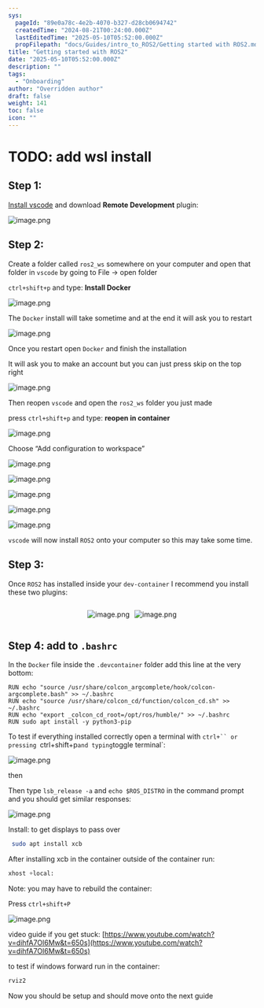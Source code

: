 ```yaml
---
sys:
  pageId: "89e0a78c-4e2b-4070-b327-d28cb0694742"
  createdTime: "2024-08-21T00:24:00.000Z"
  lastEditedTime: "2025-05-10T05:52:00.000Z"
  propFilepath: "docs/Guides/intro_to_ROS2/Getting started with ROS2.md"
title: "Getting started with ROS2"
date: "2025-05-10T05:52:00.000Z"
description: ""
tags:
  - "Onboarding"
author: "Overridden author"
draft: false
weight: 141
toc: false
icon: ""
---
```


# TODO: add wsl install

## Step 1:

[Install vscode](https://code.visualstudio.com/download) and download **Remote Development** plugin:

![image.png](https://prod-files-secure.s3.us-west-2.amazonaws.com/d518164a-d88e-44d1-a4ee-3adb3bd8bce0/efb52993-1881-4a40-b95e-6f020334f022/image.png?X-Amz-Algorithm=AWS4-HMAC-SHA256&X-Amz-Content-Sha256=UNSIGNED-PAYLOAD&X-Amz-Credential=ASIAZI2LB466TVL7LPYG%2F20250628%2Fus-west-2%2Fs3%2Faws4_request&X-Amz-Date=20250628T090803Z&X-Amz-Expires=3600&X-Amz-Security-Token=IQoJb3JpZ2luX2VjEJD%2F%2F%2F%2F%2F%2F%2F%2F%2F%2FwEaCXVzLXdlc3QtMiJHMEUCIQCFuU5%2BjlMC4ywZ2dNSb79%2B%2F9sk4ob6%2B%2F3EtVJynfYv%2FgIgPMvuG%2FB%2BMmquQ4iLOOVDPwe3xuRnX91RttF7TtWZerYqiAQIif%2F%2F%2F%2F%2F%2F%2F%2F%2F%2FARAAGgw2Mzc0MjMxODM4MDUiDK2%2BBuUWUvjEjmF%2FtyrcAwt%2F4btIm%2Bvh3oL1qiuLph9yvHBJIN%2FBX%2Bk8QB1IXLcw5l68S5R4W7ia1LfItp5lSUOeY8vH6Q8o2YqP5Kp1PWsVFhqvg%2By85PJ4CtKMeWgxmXa%2FfbRVOagmgAi1XIoONBs5glR5ncn%2Faoh5ofa6ZgANd%2FBmRdMkzb0eMJO%2BIPdqgj366Jfo0oAHaoL5K7PCq3VrK791A5h3EoTcpG832ZNKj%2BZe2XD1FL%2F3XwEvT8ww6YupPmPksJOKsR31EdkZAD0X6cm8Ko0I9pHaPPilH4DbyQD8EzbfOlJRPPfRrWrUZmTOtk%2FLoIRiWdthK6yWrrLp9YmtaruLS0xXgaspF%2FmGsu0BqTcA9pQLDO5h0LPatcD2LCiuYnVSpzUU2CW6PWogrvKKBd2yCPswsuloPUaPosd%2B2lPuBXkbgj9WTq7jDptmrDgIb%2FSDzRMsBy2R30VJNrnf8IeOUe8UGNRSoh%2BS4UROeyJ4PKp018H9kQw%2FtbkNSVLYaGzkprCzFMfu5TYTKb%2BcbTRi1LKnvOMi5mYYKRd8vTfuijYBKGGId2qz6ZugXFxrY91s9JaG5vgRfnapFcQWc8JI3PE8n13TXSoO5UZqZ%2FOaZX4657%2F2ROBjaAasBhFNTvkYEJwOMJbK%2FsIGOqUBOTV7aVIJla%2Fw9za%2FDd1JF8hD8lXx4gYSYxjMaWNZrS3sCsInG%2FSi2Xt%2BAd5seRFnYfqCy1fa1jOzWwH8IiSQvGchiRE%2F0BWXehOoPGPc3xbHFuXZ22d25dO0XcPsXckVrd2cJa8ZR1wkqtSf7JPuQEl%2Frd8YDsx3LNLTUZLaVXLSmwuvSg8KcPLXc%2Bj%2FjHFx1o3UZPqBaK4IWcTnSPAFyRj3U7GA&X-Amz-Signature=b6206b8389bd16c119bcfc15e224ab1aa8b08478ef8a8fe3af7b021c003fb1e7&X-Amz-SignedHeaders=host&x-amz-checksum-mode=ENABLED&x-id=GetObject)

## Step 2:

Create a folder called `ros2_ws` somewhere on your computer and open that folder in `vscode` by going to File → open folder 

`ctrl+shift+p` and type: **Install Docker**

![image.png](https://prod-files-secure.s3.us-west-2.amazonaws.com/d518164a-d88e-44d1-a4ee-3adb3bd8bce0/2269dc0e-1cd5-47ff-bceb-c04ad9b2eab0/image.png?X-Amz-Algorithm=AWS4-HMAC-SHA256&X-Amz-Content-Sha256=UNSIGNED-PAYLOAD&X-Amz-Credential=ASIAZI2LB466TVL7LPYG%2F20250628%2Fus-west-2%2Fs3%2Faws4_request&X-Amz-Date=20250628T090803Z&X-Amz-Expires=3600&X-Amz-Security-Token=IQoJb3JpZ2luX2VjEJD%2F%2F%2F%2F%2F%2F%2F%2F%2F%2FwEaCXVzLXdlc3QtMiJHMEUCIQCFuU5%2BjlMC4ywZ2dNSb79%2B%2F9sk4ob6%2B%2F3EtVJynfYv%2FgIgPMvuG%2FB%2BMmquQ4iLOOVDPwe3xuRnX91RttF7TtWZerYqiAQIif%2F%2F%2F%2F%2F%2F%2F%2F%2F%2FARAAGgw2Mzc0MjMxODM4MDUiDK2%2BBuUWUvjEjmF%2FtyrcAwt%2F4btIm%2Bvh3oL1qiuLph9yvHBJIN%2FBX%2Bk8QB1IXLcw5l68S5R4W7ia1LfItp5lSUOeY8vH6Q8o2YqP5Kp1PWsVFhqvg%2By85PJ4CtKMeWgxmXa%2FfbRVOagmgAi1XIoONBs5glR5ncn%2Faoh5ofa6ZgANd%2FBmRdMkzb0eMJO%2BIPdqgj366Jfo0oAHaoL5K7PCq3VrK791A5h3EoTcpG832ZNKj%2BZe2XD1FL%2F3XwEvT8ww6YupPmPksJOKsR31EdkZAD0X6cm8Ko0I9pHaPPilH4DbyQD8EzbfOlJRPPfRrWrUZmTOtk%2FLoIRiWdthK6yWrrLp9YmtaruLS0xXgaspF%2FmGsu0BqTcA9pQLDO5h0LPatcD2LCiuYnVSpzUU2CW6PWogrvKKBd2yCPswsuloPUaPosd%2B2lPuBXkbgj9WTq7jDptmrDgIb%2FSDzRMsBy2R30VJNrnf8IeOUe8UGNRSoh%2BS4UROeyJ4PKp018H9kQw%2FtbkNSVLYaGzkprCzFMfu5TYTKb%2BcbTRi1LKnvOMi5mYYKRd8vTfuijYBKGGId2qz6ZugXFxrY91s9JaG5vgRfnapFcQWc8JI3PE8n13TXSoO5UZqZ%2FOaZX4657%2F2ROBjaAasBhFNTvkYEJwOMJbK%2FsIGOqUBOTV7aVIJla%2Fw9za%2FDd1JF8hD8lXx4gYSYxjMaWNZrS3sCsInG%2FSi2Xt%2BAd5seRFnYfqCy1fa1jOzWwH8IiSQvGchiRE%2F0BWXehOoPGPc3xbHFuXZ22d25dO0XcPsXckVrd2cJa8ZR1wkqtSf7JPuQEl%2Frd8YDsx3LNLTUZLaVXLSmwuvSg8KcPLXc%2Bj%2FjHFx1o3UZPqBaK4IWcTnSPAFyRj3U7GA&X-Amz-Signature=afc15652bebb4f784b821430768bcef3372e9343024ce1a094497c9551bbc594&X-Amz-SignedHeaders=host&x-amz-checksum-mode=ENABLED&x-id=GetObject)

The `Docker` install will take sometime and at the end it will ask you to restart

![image.png](https://prod-files-secure.s3.us-west-2.amazonaws.com/d518164a-d88e-44d1-a4ee-3adb3bd8bce0/ed233f78-be33-4b1f-b89c-9c346c0e961e/image.png?X-Amz-Algorithm=AWS4-HMAC-SHA256&X-Amz-Content-Sha256=UNSIGNED-PAYLOAD&X-Amz-Credential=ASIAZI2LB466TVL7LPYG%2F20250628%2Fus-west-2%2Fs3%2Faws4_request&X-Amz-Date=20250628T090803Z&X-Amz-Expires=3600&X-Amz-Security-Token=IQoJb3JpZ2luX2VjEJD%2F%2F%2F%2F%2F%2F%2F%2F%2F%2FwEaCXVzLXdlc3QtMiJHMEUCIQCFuU5%2BjlMC4ywZ2dNSb79%2B%2F9sk4ob6%2B%2F3EtVJynfYv%2FgIgPMvuG%2FB%2BMmquQ4iLOOVDPwe3xuRnX91RttF7TtWZerYqiAQIif%2F%2F%2F%2F%2F%2F%2F%2F%2F%2FARAAGgw2Mzc0MjMxODM4MDUiDK2%2BBuUWUvjEjmF%2FtyrcAwt%2F4btIm%2Bvh3oL1qiuLph9yvHBJIN%2FBX%2Bk8QB1IXLcw5l68S5R4W7ia1LfItp5lSUOeY8vH6Q8o2YqP5Kp1PWsVFhqvg%2By85PJ4CtKMeWgxmXa%2FfbRVOagmgAi1XIoONBs5glR5ncn%2Faoh5ofa6ZgANd%2FBmRdMkzb0eMJO%2BIPdqgj366Jfo0oAHaoL5K7PCq3VrK791A5h3EoTcpG832ZNKj%2BZe2XD1FL%2F3XwEvT8ww6YupPmPksJOKsR31EdkZAD0X6cm8Ko0I9pHaPPilH4DbyQD8EzbfOlJRPPfRrWrUZmTOtk%2FLoIRiWdthK6yWrrLp9YmtaruLS0xXgaspF%2FmGsu0BqTcA9pQLDO5h0LPatcD2LCiuYnVSpzUU2CW6PWogrvKKBd2yCPswsuloPUaPosd%2B2lPuBXkbgj9WTq7jDptmrDgIb%2FSDzRMsBy2R30VJNrnf8IeOUe8UGNRSoh%2BS4UROeyJ4PKp018H9kQw%2FtbkNSVLYaGzkprCzFMfu5TYTKb%2BcbTRi1LKnvOMi5mYYKRd8vTfuijYBKGGId2qz6ZugXFxrY91s9JaG5vgRfnapFcQWc8JI3PE8n13TXSoO5UZqZ%2FOaZX4657%2F2ROBjaAasBhFNTvkYEJwOMJbK%2FsIGOqUBOTV7aVIJla%2Fw9za%2FDd1JF8hD8lXx4gYSYxjMaWNZrS3sCsInG%2FSi2Xt%2BAd5seRFnYfqCy1fa1jOzWwH8IiSQvGchiRE%2F0BWXehOoPGPc3xbHFuXZ22d25dO0XcPsXckVrd2cJa8ZR1wkqtSf7JPuQEl%2Frd8YDsx3LNLTUZLaVXLSmwuvSg8KcPLXc%2Bj%2FjHFx1o3UZPqBaK4IWcTnSPAFyRj3U7GA&X-Amz-Signature=15230a82f93f2c16f98c98cfb694a66b56df34590139942412ba27e5d74ca77e&X-Amz-SignedHeaders=host&x-amz-checksum-mode=ENABLED&x-id=GetObject)

Once you restart open `Docker` and finish the installation

It will ask you to make an account but you can just press skip on the top right

![image.png](https://prod-files-secure.s3.us-west-2.amazonaws.com/d518164a-d88e-44d1-a4ee-3adb3bd8bce0/21010ad9-1659-4fd9-9f59-9932a09b2a3d/image.png?X-Amz-Algorithm=AWS4-HMAC-SHA256&X-Amz-Content-Sha256=UNSIGNED-PAYLOAD&X-Amz-Credential=ASIAZI2LB466TVL7LPYG%2F20250628%2Fus-west-2%2Fs3%2Faws4_request&X-Amz-Date=20250628T090803Z&X-Amz-Expires=3600&X-Amz-Security-Token=IQoJb3JpZ2luX2VjEJD%2F%2F%2F%2F%2F%2F%2F%2F%2F%2FwEaCXVzLXdlc3QtMiJHMEUCIQCFuU5%2BjlMC4ywZ2dNSb79%2B%2F9sk4ob6%2B%2F3EtVJynfYv%2FgIgPMvuG%2FB%2BMmquQ4iLOOVDPwe3xuRnX91RttF7TtWZerYqiAQIif%2F%2F%2F%2F%2F%2F%2F%2F%2F%2FARAAGgw2Mzc0MjMxODM4MDUiDK2%2BBuUWUvjEjmF%2FtyrcAwt%2F4btIm%2Bvh3oL1qiuLph9yvHBJIN%2FBX%2Bk8QB1IXLcw5l68S5R4W7ia1LfItp5lSUOeY8vH6Q8o2YqP5Kp1PWsVFhqvg%2By85PJ4CtKMeWgxmXa%2FfbRVOagmgAi1XIoONBs5glR5ncn%2Faoh5ofa6ZgANd%2FBmRdMkzb0eMJO%2BIPdqgj366Jfo0oAHaoL5K7PCq3VrK791A5h3EoTcpG832ZNKj%2BZe2XD1FL%2F3XwEvT8ww6YupPmPksJOKsR31EdkZAD0X6cm8Ko0I9pHaPPilH4DbyQD8EzbfOlJRPPfRrWrUZmTOtk%2FLoIRiWdthK6yWrrLp9YmtaruLS0xXgaspF%2FmGsu0BqTcA9pQLDO5h0LPatcD2LCiuYnVSpzUU2CW6PWogrvKKBd2yCPswsuloPUaPosd%2B2lPuBXkbgj9WTq7jDptmrDgIb%2FSDzRMsBy2R30VJNrnf8IeOUe8UGNRSoh%2BS4UROeyJ4PKp018H9kQw%2FtbkNSVLYaGzkprCzFMfu5TYTKb%2BcbTRi1LKnvOMi5mYYKRd8vTfuijYBKGGId2qz6ZugXFxrY91s9JaG5vgRfnapFcQWc8JI3PE8n13TXSoO5UZqZ%2FOaZX4657%2F2ROBjaAasBhFNTvkYEJwOMJbK%2FsIGOqUBOTV7aVIJla%2Fw9za%2FDd1JF8hD8lXx4gYSYxjMaWNZrS3sCsInG%2FSi2Xt%2BAd5seRFnYfqCy1fa1jOzWwH8IiSQvGchiRE%2F0BWXehOoPGPc3xbHFuXZ22d25dO0XcPsXckVrd2cJa8ZR1wkqtSf7JPuQEl%2Frd8YDsx3LNLTUZLaVXLSmwuvSg8KcPLXc%2Bj%2FjHFx1o3UZPqBaK4IWcTnSPAFyRj3U7GA&X-Amz-Signature=c5183d1b4d1a8cbba72021771b704c644f13d7b46fb3e8259a231b6d41a15814&X-Amz-SignedHeaders=host&x-amz-checksum-mode=ENABLED&x-id=GetObject)

Then reopen `vscode` and open the `ros2_ws` folder you just made

press `ctrl+shift+p` and type: **reopen in container**

![image.png](https://prod-files-secure.s3.us-west-2.amazonaws.com/d518164a-d88e-44d1-a4ee-3adb3bd8bce0/4e93b8c2-41ad-488c-8095-c74205196118/image.png?X-Amz-Algorithm=AWS4-HMAC-SHA256&X-Amz-Content-Sha256=UNSIGNED-PAYLOAD&X-Amz-Credential=ASIAZI2LB466TVL7LPYG%2F20250628%2Fus-west-2%2Fs3%2Faws4_request&X-Amz-Date=20250628T090803Z&X-Amz-Expires=3600&X-Amz-Security-Token=IQoJb3JpZ2luX2VjEJD%2F%2F%2F%2F%2F%2F%2F%2F%2F%2FwEaCXVzLXdlc3QtMiJHMEUCIQCFuU5%2BjlMC4ywZ2dNSb79%2B%2F9sk4ob6%2B%2F3EtVJynfYv%2FgIgPMvuG%2FB%2BMmquQ4iLOOVDPwe3xuRnX91RttF7TtWZerYqiAQIif%2F%2F%2F%2F%2F%2F%2F%2F%2F%2FARAAGgw2Mzc0MjMxODM4MDUiDK2%2BBuUWUvjEjmF%2FtyrcAwt%2F4btIm%2Bvh3oL1qiuLph9yvHBJIN%2FBX%2Bk8QB1IXLcw5l68S5R4W7ia1LfItp5lSUOeY8vH6Q8o2YqP5Kp1PWsVFhqvg%2By85PJ4CtKMeWgxmXa%2FfbRVOagmgAi1XIoONBs5glR5ncn%2Faoh5ofa6ZgANd%2FBmRdMkzb0eMJO%2BIPdqgj366Jfo0oAHaoL5K7PCq3VrK791A5h3EoTcpG832ZNKj%2BZe2XD1FL%2F3XwEvT8ww6YupPmPksJOKsR31EdkZAD0X6cm8Ko0I9pHaPPilH4DbyQD8EzbfOlJRPPfRrWrUZmTOtk%2FLoIRiWdthK6yWrrLp9YmtaruLS0xXgaspF%2FmGsu0BqTcA9pQLDO5h0LPatcD2LCiuYnVSpzUU2CW6PWogrvKKBd2yCPswsuloPUaPosd%2B2lPuBXkbgj9WTq7jDptmrDgIb%2FSDzRMsBy2R30VJNrnf8IeOUe8UGNRSoh%2BS4UROeyJ4PKp018H9kQw%2FtbkNSVLYaGzkprCzFMfu5TYTKb%2BcbTRi1LKnvOMi5mYYKRd8vTfuijYBKGGId2qz6ZugXFxrY91s9JaG5vgRfnapFcQWc8JI3PE8n13TXSoO5UZqZ%2FOaZX4657%2F2ROBjaAasBhFNTvkYEJwOMJbK%2FsIGOqUBOTV7aVIJla%2Fw9za%2FDd1JF8hD8lXx4gYSYxjMaWNZrS3sCsInG%2FSi2Xt%2BAd5seRFnYfqCy1fa1jOzWwH8IiSQvGchiRE%2F0BWXehOoPGPc3xbHFuXZ22d25dO0XcPsXckVrd2cJa8ZR1wkqtSf7JPuQEl%2Frd8YDsx3LNLTUZLaVXLSmwuvSg8KcPLXc%2Bj%2FjHFx1o3UZPqBaK4IWcTnSPAFyRj3U7GA&X-Amz-Signature=f711f89bddce88156e741e0f564ee66f4414e2d8728c83a75e6a704d759e9279&X-Amz-SignedHeaders=host&x-amz-checksum-mode=ENABLED&x-id=GetObject)

Choose “Add configuration to workspace”

![image.png](https://prod-files-secure.s3.us-west-2.amazonaws.com/d518164a-d88e-44d1-a4ee-3adb3bd8bce0/9560b282-5060-4989-ba37-97e7b2c22476/image.png?X-Amz-Algorithm=AWS4-HMAC-SHA256&X-Amz-Content-Sha256=UNSIGNED-PAYLOAD&X-Amz-Credential=ASIAZI2LB466TVL7LPYG%2F20250628%2Fus-west-2%2Fs3%2Faws4_request&X-Amz-Date=20250628T090803Z&X-Amz-Expires=3600&X-Amz-Security-Token=IQoJb3JpZ2luX2VjEJD%2F%2F%2F%2F%2F%2F%2F%2F%2F%2FwEaCXVzLXdlc3QtMiJHMEUCIQCFuU5%2BjlMC4ywZ2dNSb79%2B%2F9sk4ob6%2B%2F3EtVJynfYv%2FgIgPMvuG%2FB%2BMmquQ4iLOOVDPwe3xuRnX91RttF7TtWZerYqiAQIif%2F%2F%2F%2F%2F%2F%2F%2F%2F%2FARAAGgw2Mzc0MjMxODM4MDUiDK2%2BBuUWUvjEjmF%2FtyrcAwt%2F4btIm%2Bvh3oL1qiuLph9yvHBJIN%2FBX%2Bk8QB1IXLcw5l68S5R4W7ia1LfItp5lSUOeY8vH6Q8o2YqP5Kp1PWsVFhqvg%2By85PJ4CtKMeWgxmXa%2FfbRVOagmgAi1XIoONBs5glR5ncn%2Faoh5ofa6ZgANd%2FBmRdMkzb0eMJO%2BIPdqgj366Jfo0oAHaoL5K7PCq3VrK791A5h3EoTcpG832ZNKj%2BZe2XD1FL%2F3XwEvT8ww6YupPmPksJOKsR31EdkZAD0X6cm8Ko0I9pHaPPilH4DbyQD8EzbfOlJRPPfRrWrUZmTOtk%2FLoIRiWdthK6yWrrLp9YmtaruLS0xXgaspF%2FmGsu0BqTcA9pQLDO5h0LPatcD2LCiuYnVSpzUU2CW6PWogrvKKBd2yCPswsuloPUaPosd%2B2lPuBXkbgj9WTq7jDptmrDgIb%2FSDzRMsBy2R30VJNrnf8IeOUe8UGNRSoh%2BS4UROeyJ4PKp018H9kQw%2FtbkNSVLYaGzkprCzFMfu5TYTKb%2BcbTRi1LKnvOMi5mYYKRd8vTfuijYBKGGId2qz6ZugXFxrY91s9JaG5vgRfnapFcQWc8JI3PE8n13TXSoO5UZqZ%2FOaZX4657%2F2ROBjaAasBhFNTvkYEJwOMJbK%2FsIGOqUBOTV7aVIJla%2Fw9za%2FDd1JF8hD8lXx4gYSYxjMaWNZrS3sCsInG%2FSi2Xt%2BAd5seRFnYfqCy1fa1jOzWwH8IiSQvGchiRE%2F0BWXehOoPGPc3xbHFuXZ22d25dO0XcPsXckVrd2cJa8ZR1wkqtSf7JPuQEl%2Frd8YDsx3LNLTUZLaVXLSmwuvSg8KcPLXc%2Bj%2FjHFx1o3UZPqBaK4IWcTnSPAFyRj3U7GA&X-Amz-Signature=03942a8ee4829bf0f85c476eb3a8be5217288995126e497c9bb51ea4531092fb&X-Amz-SignedHeaders=host&x-amz-checksum-mode=ENABLED&x-id=GetObject)

![image.png](https://prod-files-secure.s3.us-west-2.amazonaws.com/d518164a-d88e-44d1-a4ee-3adb3bd8bce0/2ee63f81-886b-48e8-a553-dc6e5eac99e4/image.png?X-Amz-Algorithm=AWS4-HMAC-SHA256&X-Amz-Content-Sha256=UNSIGNED-PAYLOAD&X-Amz-Credential=ASIAZI2LB466TVL7LPYG%2F20250628%2Fus-west-2%2Fs3%2Faws4_request&X-Amz-Date=20250628T090803Z&X-Amz-Expires=3600&X-Amz-Security-Token=IQoJb3JpZ2luX2VjEJD%2F%2F%2F%2F%2F%2F%2F%2F%2F%2FwEaCXVzLXdlc3QtMiJHMEUCIQCFuU5%2BjlMC4ywZ2dNSb79%2B%2F9sk4ob6%2B%2F3EtVJynfYv%2FgIgPMvuG%2FB%2BMmquQ4iLOOVDPwe3xuRnX91RttF7TtWZerYqiAQIif%2F%2F%2F%2F%2F%2F%2F%2F%2F%2FARAAGgw2Mzc0MjMxODM4MDUiDK2%2BBuUWUvjEjmF%2FtyrcAwt%2F4btIm%2Bvh3oL1qiuLph9yvHBJIN%2FBX%2Bk8QB1IXLcw5l68S5R4W7ia1LfItp5lSUOeY8vH6Q8o2YqP5Kp1PWsVFhqvg%2By85PJ4CtKMeWgxmXa%2FfbRVOagmgAi1XIoONBs5glR5ncn%2Faoh5ofa6ZgANd%2FBmRdMkzb0eMJO%2BIPdqgj366Jfo0oAHaoL5K7PCq3VrK791A5h3EoTcpG832ZNKj%2BZe2XD1FL%2F3XwEvT8ww6YupPmPksJOKsR31EdkZAD0X6cm8Ko0I9pHaPPilH4DbyQD8EzbfOlJRPPfRrWrUZmTOtk%2FLoIRiWdthK6yWrrLp9YmtaruLS0xXgaspF%2FmGsu0BqTcA9pQLDO5h0LPatcD2LCiuYnVSpzUU2CW6PWogrvKKBd2yCPswsuloPUaPosd%2B2lPuBXkbgj9WTq7jDptmrDgIb%2FSDzRMsBy2R30VJNrnf8IeOUe8UGNRSoh%2BS4UROeyJ4PKp018H9kQw%2FtbkNSVLYaGzkprCzFMfu5TYTKb%2BcbTRi1LKnvOMi5mYYKRd8vTfuijYBKGGId2qz6ZugXFxrY91s9JaG5vgRfnapFcQWc8JI3PE8n13TXSoO5UZqZ%2FOaZX4657%2F2ROBjaAasBhFNTvkYEJwOMJbK%2FsIGOqUBOTV7aVIJla%2Fw9za%2FDd1JF8hD8lXx4gYSYxjMaWNZrS3sCsInG%2FSi2Xt%2BAd5seRFnYfqCy1fa1jOzWwH8IiSQvGchiRE%2F0BWXehOoPGPc3xbHFuXZ22d25dO0XcPsXckVrd2cJa8ZR1wkqtSf7JPuQEl%2Frd8YDsx3LNLTUZLaVXLSmwuvSg8KcPLXc%2Bj%2FjHFx1o3UZPqBaK4IWcTnSPAFyRj3U7GA&X-Amz-Signature=5edaf2a42a2d60a5dbfe8395401692f79e2e41474b86f5101be9f473b29a7e88&X-Amz-SignedHeaders=host&x-amz-checksum-mode=ENABLED&x-id=GetObject)

![image.png](https://prod-files-secure.s3.us-west-2.amazonaws.com/d518164a-d88e-44d1-a4ee-3adb3bd8bce0/ae1580b2-b048-407e-aed9-b584224a7a04/image.png?X-Amz-Algorithm=AWS4-HMAC-SHA256&X-Amz-Content-Sha256=UNSIGNED-PAYLOAD&X-Amz-Credential=ASIAZI2LB466TVL7LPYG%2F20250628%2Fus-west-2%2Fs3%2Faws4_request&X-Amz-Date=20250628T090803Z&X-Amz-Expires=3600&X-Amz-Security-Token=IQoJb3JpZ2luX2VjEJD%2F%2F%2F%2F%2F%2F%2F%2F%2F%2FwEaCXVzLXdlc3QtMiJHMEUCIQCFuU5%2BjlMC4ywZ2dNSb79%2B%2F9sk4ob6%2B%2F3EtVJynfYv%2FgIgPMvuG%2FB%2BMmquQ4iLOOVDPwe3xuRnX91RttF7TtWZerYqiAQIif%2F%2F%2F%2F%2F%2F%2F%2F%2F%2FARAAGgw2Mzc0MjMxODM4MDUiDK2%2BBuUWUvjEjmF%2FtyrcAwt%2F4btIm%2Bvh3oL1qiuLph9yvHBJIN%2FBX%2Bk8QB1IXLcw5l68S5R4W7ia1LfItp5lSUOeY8vH6Q8o2YqP5Kp1PWsVFhqvg%2By85PJ4CtKMeWgxmXa%2FfbRVOagmgAi1XIoONBs5glR5ncn%2Faoh5ofa6ZgANd%2FBmRdMkzb0eMJO%2BIPdqgj366Jfo0oAHaoL5K7PCq3VrK791A5h3EoTcpG832ZNKj%2BZe2XD1FL%2F3XwEvT8ww6YupPmPksJOKsR31EdkZAD0X6cm8Ko0I9pHaPPilH4DbyQD8EzbfOlJRPPfRrWrUZmTOtk%2FLoIRiWdthK6yWrrLp9YmtaruLS0xXgaspF%2FmGsu0BqTcA9pQLDO5h0LPatcD2LCiuYnVSpzUU2CW6PWogrvKKBd2yCPswsuloPUaPosd%2B2lPuBXkbgj9WTq7jDptmrDgIb%2FSDzRMsBy2R30VJNrnf8IeOUe8UGNRSoh%2BS4UROeyJ4PKp018H9kQw%2FtbkNSVLYaGzkprCzFMfu5TYTKb%2BcbTRi1LKnvOMi5mYYKRd8vTfuijYBKGGId2qz6ZugXFxrY91s9JaG5vgRfnapFcQWc8JI3PE8n13TXSoO5UZqZ%2FOaZX4657%2F2ROBjaAasBhFNTvkYEJwOMJbK%2FsIGOqUBOTV7aVIJla%2Fw9za%2FDd1JF8hD8lXx4gYSYxjMaWNZrS3sCsInG%2FSi2Xt%2BAd5seRFnYfqCy1fa1jOzWwH8IiSQvGchiRE%2F0BWXehOoPGPc3xbHFuXZ22d25dO0XcPsXckVrd2cJa8ZR1wkqtSf7JPuQEl%2Frd8YDsx3LNLTUZLaVXLSmwuvSg8KcPLXc%2Bj%2FjHFx1o3UZPqBaK4IWcTnSPAFyRj3U7GA&X-Amz-Signature=60942dad6318d0d5260f595a1d7fea6b76375c5ef3801110c272b1f0d2a9b602&X-Amz-SignedHeaders=host&x-amz-checksum-mode=ENABLED&x-id=GetObject)

![image.png](https://prod-files-secure.s3.us-west-2.amazonaws.com/d518164a-d88e-44d1-a4ee-3adb3bd8bce0/53255b28-f75e-430f-b9e3-c0ac8577e42b/image.png?X-Amz-Algorithm=AWS4-HMAC-SHA256&X-Amz-Content-Sha256=UNSIGNED-PAYLOAD&X-Amz-Credential=ASIAZI2LB466TVL7LPYG%2F20250628%2Fus-west-2%2Fs3%2Faws4_request&X-Amz-Date=20250628T090803Z&X-Amz-Expires=3600&X-Amz-Security-Token=IQoJb3JpZ2luX2VjEJD%2F%2F%2F%2F%2F%2F%2F%2F%2F%2FwEaCXVzLXdlc3QtMiJHMEUCIQCFuU5%2BjlMC4ywZ2dNSb79%2B%2F9sk4ob6%2B%2F3EtVJynfYv%2FgIgPMvuG%2FB%2BMmquQ4iLOOVDPwe3xuRnX91RttF7TtWZerYqiAQIif%2F%2F%2F%2F%2F%2F%2F%2F%2F%2FARAAGgw2Mzc0MjMxODM4MDUiDK2%2BBuUWUvjEjmF%2FtyrcAwt%2F4btIm%2Bvh3oL1qiuLph9yvHBJIN%2FBX%2Bk8QB1IXLcw5l68S5R4W7ia1LfItp5lSUOeY8vH6Q8o2YqP5Kp1PWsVFhqvg%2By85PJ4CtKMeWgxmXa%2FfbRVOagmgAi1XIoONBs5glR5ncn%2Faoh5ofa6ZgANd%2FBmRdMkzb0eMJO%2BIPdqgj366Jfo0oAHaoL5K7PCq3VrK791A5h3EoTcpG832ZNKj%2BZe2XD1FL%2F3XwEvT8ww6YupPmPksJOKsR31EdkZAD0X6cm8Ko0I9pHaPPilH4DbyQD8EzbfOlJRPPfRrWrUZmTOtk%2FLoIRiWdthK6yWrrLp9YmtaruLS0xXgaspF%2FmGsu0BqTcA9pQLDO5h0LPatcD2LCiuYnVSpzUU2CW6PWogrvKKBd2yCPswsuloPUaPosd%2B2lPuBXkbgj9WTq7jDptmrDgIb%2FSDzRMsBy2R30VJNrnf8IeOUe8UGNRSoh%2BS4UROeyJ4PKp018H9kQw%2FtbkNSVLYaGzkprCzFMfu5TYTKb%2BcbTRi1LKnvOMi5mYYKRd8vTfuijYBKGGId2qz6ZugXFxrY91s9JaG5vgRfnapFcQWc8JI3PE8n13TXSoO5UZqZ%2FOaZX4657%2F2ROBjaAasBhFNTvkYEJwOMJbK%2FsIGOqUBOTV7aVIJla%2Fw9za%2FDd1JF8hD8lXx4gYSYxjMaWNZrS3sCsInG%2FSi2Xt%2BAd5seRFnYfqCy1fa1jOzWwH8IiSQvGchiRE%2F0BWXehOoPGPc3xbHFuXZ22d25dO0XcPsXckVrd2cJa8ZR1wkqtSf7JPuQEl%2Frd8YDsx3LNLTUZLaVXLSmwuvSg8KcPLXc%2Bj%2FjHFx1o3UZPqBaK4IWcTnSPAFyRj3U7GA&X-Amz-Signature=37450aca664e09372b329f1d0729b2fd76baf9a6686a48bec20242c8cf790c34&X-Amz-SignedHeaders=host&x-amz-checksum-mode=ENABLED&x-id=GetObject)

![image.png](https://prod-files-secure.s3.us-west-2.amazonaws.com/d518164a-d88e-44d1-a4ee-3adb3bd8bce0/7c562767-5af9-4ffb-97d1-327bcdf4ee00/image.png?X-Amz-Algorithm=AWS4-HMAC-SHA256&X-Amz-Content-Sha256=UNSIGNED-PAYLOAD&X-Amz-Credential=ASIAZI2LB466TVL7LPYG%2F20250628%2Fus-west-2%2Fs3%2Faws4_request&X-Amz-Date=20250628T090803Z&X-Amz-Expires=3600&X-Amz-Security-Token=IQoJb3JpZ2luX2VjEJD%2F%2F%2F%2F%2F%2F%2F%2F%2F%2FwEaCXVzLXdlc3QtMiJHMEUCIQCFuU5%2BjlMC4ywZ2dNSb79%2B%2F9sk4ob6%2B%2F3EtVJynfYv%2FgIgPMvuG%2FB%2BMmquQ4iLOOVDPwe3xuRnX91RttF7TtWZerYqiAQIif%2F%2F%2F%2F%2F%2F%2F%2F%2F%2FARAAGgw2Mzc0MjMxODM4MDUiDK2%2BBuUWUvjEjmF%2FtyrcAwt%2F4btIm%2Bvh3oL1qiuLph9yvHBJIN%2FBX%2Bk8QB1IXLcw5l68S5R4W7ia1LfItp5lSUOeY8vH6Q8o2YqP5Kp1PWsVFhqvg%2By85PJ4CtKMeWgxmXa%2FfbRVOagmgAi1XIoONBs5glR5ncn%2Faoh5ofa6ZgANd%2FBmRdMkzb0eMJO%2BIPdqgj366Jfo0oAHaoL5K7PCq3VrK791A5h3EoTcpG832ZNKj%2BZe2XD1FL%2F3XwEvT8ww6YupPmPksJOKsR31EdkZAD0X6cm8Ko0I9pHaPPilH4DbyQD8EzbfOlJRPPfRrWrUZmTOtk%2FLoIRiWdthK6yWrrLp9YmtaruLS0xXgaspF%2FmGsu0BqTcA9pQLDO5h0LPatcD2LCiuYnVSpzUU2CW6PWogrvKKBd2yCPswsuloPUaPosd%2B2lPuBXkbgj9WTq7jDptmrDgIb%2FSDzRMsBy2R30VJNrnf8IeOUe8UGNRSoh%2BS4UROeyJ4PKp018H9kQw%2FtbkNSVLYaGzkprCzFMfu5TYTKb%2BcbTRi1LKnvOMi5mYYKRd8vTfuijYBKGGId2qz6ZugXFxrY91s9JaG5vgRfnapFcQWc8JI3PE8n13TXSoO5UZqZ%2FOaZX4657%2F2ROBjaAasBhFNTvkYEJwOMJbK%2FsIGOqUBOTV7aVIJla%2Fw9za%2FDd1JF8hD8lXx4gYSYxjMaWNZrS3sCsInG%2FSi2Xt%2BAd5seRFnYfqCy1fa1jOzWwH8IiSQvGchiRE%2F0BWXehOoPGPc3xbHFuXZ22d25dO0XcPsXckVrd2cJa8ZR1wkqtSf7JPuQEl%2Frd8YDsx3LNLTUZLaVXLSmwuvSg8KcPLXc%2Bj%2FjHFx1o3UZPqBaK4IWcTnSPAFyRj3U7GA&X-Amz-Signature=fc0ab074db259ead9a17e193e8792146a8b636ba243ad2665e350b1f0f26076a&X-Amz-SignedHeaders=host&x-amz-checksum-mode=ENABLED&x-id=GetObject)

`vscode` will now install `ROS2` onto your computer so this may take some time.

## Step 3:

Once `ROS2` has installed inside your `dev-container` I recommend you install these two plugins:

<div style="display: flex;flex-direction: row; column-gap:10px; max-width: 630px;justify-content: center;">
<div>

![image.png](https://prod-files-secure.s3.us-west-2.amazonaws.com/d518164a-d88e-44d1-a4ee-3adb3bd8bce0/3fc3d550-5a54-4ba1-ba6b-faa01cdb7369/image.png?X-Amz-Algorithm=AWS4-HMAC-SHA256&X-Amz-Content-Sha256=UNSIGNED-PAYLOAD&X-Amz-Credential=ASIAZI2LB4662K62BQCU%2F20250628%2Fus-west-2%2Fs3%2Faws4_request&X-Amz-Date=20250628T090805Z&X-Amz-Expires=3600&X-Amz-Security-Token=IQoJb3JpZ2luX2VjEJH%2F%2F%2F%2F%2F%2F%2F%2F%2F%2FwEaCXVzLXdlc3QtMiJIMEYCIQD7ktSaXY%2BHE79xpsAdR1QhJMPNDUpsea2aABru2Q2fnwIhALHZCzdFJwCVMqzDCf5nc5ypWNi0b3xYhVg5efQAs79tKogECIn%2F%2F%2F%2F%2F%2F%2F%2F%2F%2FwEQABoMNjM3NDIzMTgzODA1Igzl5A%2BcySoOCF74PWsq3AM1IOmFOAjLth2sOo%2BVtFna4JlBU8s4VhrEgDjx2bxS5mpGNptj%2B8f5CoNH8T96997AU9aUsrqmgIymugOei8tIX44dDq%2BhXLlmDV0C0EGIWWlKbEAOqoVwlbSZYH%2FHbgrj%2B7YKEHEwZ6Kdqr0aBHROgNc%2FJHdc9pqpJPl93aWHLNGTOFBOXPmPMPUF1NTvhv79dbYGXmROswQnv5q86vau5C9ceeMb2kkGAKK2efU9lqDYXfBi6C%2BLvsxse7GqWN8xau1fcHas6PGPJpGCna%2FF4yhvVW%2FpbGGYzVMCkshrsNn1mTbNe4x414VLXr%2BDl9qQbqELIeq%2Fq8pYCGZNKBtpZHQF2f298NlvSOXaPNkoLQZy00%2FM6PDBoM5GQC%2FPEHkTZ4cEHwBRQ4ezEXMGxHteUCMfKcAMboITFPeejl7bUP4HoXTZYEXqou3HJ4kvvx63Fcryz2sSN6pphyU25uJuO6Qs7ytl18sIOxdKTbuD107df%2FW6ngB5UjnhmEnbPlI7yeLl7NQ%2BKwPwBLcaImVnYPbdt3%2BpM3r4qDql0l5%2FKKN5njnw%2FWT6vvd%2FGhyUEGvTQx%2B6hWmOUc66fyyx0Mo2ACg01TZANPMhZrXtShZBeA5uHrTpjNplGFKwOTDNyv7CBjqkAcXtEWiJsoEr0EeGZpESoRnKDKGjYkCzM7Nqw2Ou5P9sqGZW0lLjOn8bls1cFgbt4k7r%2B37lqruwyc3hshQoybLVwfZ3jHWsQ9IuaXhfff1WOV5a59t9Qg0AFsl4y0o6sVLl2gMfQam0SYXb58x7rC1aSYvo6yN4ZPjo6O9WNd5gJRF2ol%2FRjmTjZJqQ5RyNYPcVbB3ppIo8xrxmrOSNKNxnoS50&X-Amz-Signature=e1f9ca586b8eb813b4c7b26f9da4f0925bd312641eeed6f42456c02fc1dc8061&X-Amz-SignedHeaders=host&x-amz-checksum-mode=ENABLED&x-id=GetObject)

</div>
<div>

![image.png](https://prod-files-secure.s3.us-west-2.amazonaws.com/d518164a-d88e-44d1-a4ee-3adb3bd8bce0/d994cc66-13c2-4093-a5a3-f84cf4601a82/image.png?X-Amz-Algorithm=AWS4-HMAC-SHA256&X-Amz-Content-Sha256=UNSIGNED-PAYLOAD&X-Amz-Credential=ASIAZI2LB466QKGV3F2Z%2F20250628%2Fus-west-2%2Fs3%2Faws4_request&X-Amz-Date=20250628T090805Z&X-Amz-Expires=3600&X-Amz-Security-Token=IQoJb3JpZ2luX2VjEJH%2F%2F%2F%2F%2F%2F%2F%2F%2F%2FwEaCXVzLXdlc3QtMiJGMEQCIDUC2m0bzrOhtiW9cZ7yurUp0i0A1PURzbhqUcMZpeLDAiAuZDkul6cBDTWqsAeWUGEcf68%2BemMY2tJGaQJgerSwXSqIBAiJ%2F%2F%2F%2F%2F%2F%2F%2F%2F%2F8BEAAaDDYzNzQyMzE4MzgwNSIMWdeID1eAzTq6HjGKKtwDDvy1hcG8O31S7udkLpS21l5H1Lnn7h3%2BOmOiELSTStMi4WIEOTqvAx0IIry1KLUZXk8JzGJoLixNzN8L1%2FkarZmesQPZpKakcBYjThhCS6Q9tqqnf9sirNEhUKrwCtm2nT5x03ZZeoZjaiEMTh8I4fxauVbecErv%2FZP1X%2BRRWaRtqspbiudHwP2Pu9TL%2FMBvmccWWcZ4YZBeg8Bpts8xXvS2OJM%2BM0JXSw2Gf1o61xFfqas85QXNNXEKmIJuXsMmWMIJZ%2FP0LjGCU9cQ5wcpzLHrilS0gLiBPEkpIpljnECn5b36cLuq%2BGyDzIVoBwjdFQ6XZURjhNEI1d7dVYj%2BWKVuytzyxWb9c%2Fdh5lmXCl9SOdgTH%2Fegapys2p7F74KYQKbzlRzoV9dVerxrsoGdbt8%2FOjCRqm1LF0sGJgAgnNoOXlOdajteeKrcjS7KdENQxGSlgcD1HxVkXXMDsPeYKY8L41Af675KbBUbH6QPuIzMS8oghV252UT%2BVHATPigoAXi8SJCDdHmvExEmVHq21oXMShFp1Rm4HipK%2FGfkPAGuh1PTWN4%2BIrspu0t9IE1HYSGlGnfdgZaTIn05tYQ8Mz0ZgbzwSzHGYufVU5nz9m8OAukB1wPbnI5ueKUwtcv%2BwgY6pgHil%2B0sSWHhHh0NJqzv6M5GyGuBGlxsl7t2nSl%2BIIvigv4zG9VGv4vw05K5PEkF9OKhtOTTzdUWHHSDiuZwkYtIA%2FdHFokpXjNYp1Re91Q8qZ9Aip4D91J1nG8Y2Vd3W%2FNrXpxbqr1R4tUWwsLShAGbW9icMx9m4bRREG1glU0GyQWzK8FxQSadGuHFy1dukL%2FaAnMIQehuz04qv6GwzICAxWn3kDbZ&X-Amz-Signature=2e35fb98392a608745f10fcceb4cebe30e64aa6c06722bcef94cc527c188e9ff&X-Amz-SignedHeaders=host&x-amz-checksum-mode=ENABLED&x-id=GetObject)

</div>
</div>

## Step 4: add to `.bashrc`

In the `Docker` file inside the `.devcontainer` folder add this line at the very bottom: 

```docker
RUN echo "source /usr/share/colcon_argcomplete/hook/colcon-argcomplete.bash" >> ~/.bashrc
RUN echo "source /usr/share/colcon_cd/function/colcon_cd.sh" >> ~/.bashrc
RUN echo "export _colcon_cd_root=/opt/ros/humble/" >> ~/.bashrc
RUN sudo apt install -y python3-pip 
```

To test if everything installed correctly open a terminal with `ctrl+`` or pressing `ctrl+shift+p` and typing `toggle terminal`:

![image.png](https://prod-files-secure.s3.us-west-2.amazonaws.com/d518164a-d88e-44d1-a4ee-3adb3bd8bce0/6a4943d8-b04e-4c02-9a58-775f3384d1a5/image.png?X-Amz-Algorithm=AWS4-HMAC-SHA256&X-Amz-Content-Sha256=UNSIGNED-PAYLOAD&X-Amz-Credential=ASIAZI2LB466TVL7LPYG%2F20250628%2Fus-west-2%2Fs3%2Faws4_request&X-Amz-Date=20250628T090803Z&X-Amz-Expires=3600&X-Amz-Security-Token=IQoJb3JpZ2luX2VjEJD%2F%2F%2F%2F%2F%2F%2F%2F%2F%2FwEaCXVzLXdlc3QtMiJHMEUCIQCFuU5%2BjlMC4ywZ2dNSb79%2B%2F9sk4ob6%2B%2F3EtVJynfYv%2FgIgPMvuG%2FB%2BMmquQ4iLOOVDPwe3xuRnX91RttF7TtWZerYqiAQIif%2F%2F%2F%2F%2F%2F%2F%2F%2F%2FARAAGgw2Mzc0MjMxODM4MDUiDK2%2BBuUWUvjEjmF%2FtyrcAwt%2F4btIm%2Bvh3oL1qiuLph9yvHBJIN%2FBX%2Bk8QB1IXLcw5l68S5R4W7ia1LfItp5lSUOeY8vH6Q8o2YqP5Kp1PWsVFhqvg%2By85PJ4CtKMeWgxmXa%2FfbRVOagmgAi1XIoONBs5glR5ncn%2Faoh5ofa6ZgANd%2FBmRdMkzb0eMJO%2BIPdqgj366Jfo0oAHaoL5K7PCq3VrK791A5h3EoTcpG832ZNKj%2BZe2XD1FL%2F3XwEvT8ww6YupPmPksJOKsR31EdkZAD0X6cm8Ko0I9pHaPPilH4DbyQD8EzbfOlJRPPfRrWrUZmTOtk%2FLoIRiWdthK6yWrrLp9YmtaruLS0xXgaspF%2FmGsu0BqTcA9pQLDO5h0LPatcD2LCiuYnVSpzUU2CW6PWogrvKKBd2yCPswsuloPUaPosd%2B2lPuBXkbgj9WTq7jDptmrDgIb%2FSDzRMsBy2R30VJNrnf8IeOUe8UGNRSoh%2BS4UROeyJ4PKp018H9kQw%2FtbkNSVLYaGzkprCzFMfu5TYTKb%2BcbTRi1LKnvOMi5mYYKRd8vTfuijYBKGGId2qz6ZugXFxrY91s9JaG5vgRfnapFcQWc8JI3PE8n13TXSoO5UZqZ%2FOaZX4657%2F2ROBjaAasBhFNTvkYEJwOMJbK%2FsIGOqUBOTV7aVIJla%2Fw9za%2FDd1JF8hD8lXx4gYSYxjMaWNZrS3sCsInG%2FSi2Xt%2BAd5seRFnYfqCy1fa1jOzWwH8IiSQvGchiRE%2F0BWXehOoPGPc3xbHFuXZ22d25dO0XcPsXckVrd2cJa8ZR1wkqtSf7JPuQEl%2Frd8YDsx3LNLTUZLaVXLSmwuvSg8KcPLXc%2Bj%2FjHFx1o3UZPqBaK4IWcTnSPAFyRj3U7GA&X-Amz-Signature=b67a91b4147c3eaaca0b4d143ed9ff8eaeb50e700168ca6cac03f71c0a9b412b&X-Amz-SignedHeaders=host&x-amz-checksum-mode=ENABLED&x-id=GetObject)

then 

Then type `lsb_release -a` and `echo $ROS_DISTRO` in the command prompt and you should get similar responses:

![image.png](https://prod-files-secure.s3.us-west-2.amazonaws.com/d518164a-d88e-44d1-a4ee-3adb3bd8bce0/3e635dec-a805-4e85-8b9e-d000e5b71a4e/image.png?X-Amz-Algorithm=AWS4-HMAC-SHA256&X-Amz-Content-Sha256=UNSIGNED-PAYLOAD&X-Amz-Credential=ASIAZI2LB466TVL7LPYG%2F20250628%2Fus-west-2%2Fs3%2Faws4_request&X-Amz-Date=20250628T090803Z&X-Amz-Expires=3600&X-Amz-Security-Token=IQoJb3JpZ2luX2VjEJD%2F%2F%2F%2F%2F%2F%2F%2F%2F%2FwEaCXVzLXdlc3QtMiJHMEUCIQCFuU5%2BjlMC4ywZ2dNSb79%2B%2F9sk4ob6%2B%2F3EtVJynfYv%2FgIgPMvuG%2FB%2BMmquQ4iLOOVDPwe3xuRnX91RttF7TtWZerYqiAQIif%2F%2F%2F%2F%2F%2F%2F%2F%2F%2FARAAGgw2Mzc0MjMxODM4MDUiDK2%2BBuUWUvjEjmF%2FtyrcAwt%2F4btIm%2Bvh3oL1qiuLph9yvHBJIN%2FBX%2Bk8QB1IXLcw5l68S5R4W7ia1LfItp5lSUOeY8vH6Q8o2YqP5Kp1PWsVFhqvg%2By85PJ4CtKMeWgxmXa%2FfbRVOagmgAi1XIoONBs5glR5ncn%2Faoh5ofa6ZgANd%2FBmRdMkzb0eMJO%2BIPdqgj366Jfo0oAHaoL5K7PCq3VrK791A5h3EoTcpG832ZNKj%2BZe2XD1FL%2F3XwEvT8ww6YupPmPksJOKsR31EdkZAD0X6cm8Ko0I9pHaPPilH4DbyQD8EzbfOlJRPPfRrWrUZmTOtk%2FLoIRiWdthK6yWrrLp9YmtaruLS0xXgaspF%2FmGsu0BqTcA9pQLDO5h0LPatcD2LCiuYnVSpzUU2CW6PWogrvKKBd2yCPswsuloPUaPosd%2B2lPuBXkbgj9WTq7jDptmrDgIb%2FSDzRMsBy2R30VJNrnf8IeOUe8UGNRSoh%2BS4UROeyJ4PKp018H9kQw%2FtbkNSVLYaGzkprCzFMfu5TYTKb%2BcbTRi1LKnvOMi5mYYKRd8vTfuijYBKGGId2qz6ZugXFxrY91s9JaG5vgRfnapFcQWc8JI3PE8n13TXSoO5UZqZ%2FOaZX4657%2F2ROBjaAasBhFNTvkYEJwOMJbK%2FsIGOqUBOTV7aVIJla%2Fw9za%2FDd1JF8hD8lXx4gYSYxjMaWNZrS3sCsInG%2FSi2Xt%2BAd5seRFnYfqCy1fa1jOzWwH8IiSQvGchiRE%2F0BWXehOoPGPc3xbHFuXZ22d25dO0XcPsXckVrd2cJa8ZR1wkqtSf7JPuQEl%2Frd8YDsx3LNLTUZLaVXLSmwuvSg8KcPLXc%2Bj%2FjHFx1o3UZPqBaK4IWcTnSPAFyRj3U7GA&X-Amz-Signature=b36f03b55cf2069091a258a92bd955993002556a50c0149293f39c1897477769&X-Amz-SignedHeaders=host&x-amz-checksum-mode=ENABLED&x-id=GetObject)

Install:  to get displays to pass over

```bash
 sudo apt install xcb
```

After installing xcb in the container outside of the container run:

```python
xhost +local:
```

Note: you may have to rebuild the container:

Press `ctrl+shift+P`

![image.png](https://prod-files-secure.s3.us-west-2.amazonaws.com/d518164a-d88e-44d1-a4ee-3adb3bd8bce0/6c2be660-2618-4c38-9c26-53554f7a0b7b/image.png?X-Amz-Algorithm=AWS4-HMAC-SHA256&X-Amz-Content-Sha256=UNSIGNED-PAYLOAD&X-Amz-Credential=ASIAZI2LB466TVL7LPYG%2F20250628%2Fus-west-2%2Fs3%2Faws4_request&X-Amz-Date=20250628T090803Z&X-Amz-Expires=3600&X-Amz-Security-Token=IQoJb3JpZ2luX2VjEJD%2F%2F%2F%2F%2F%2F%2F%2F%2F%2FwEaCXVzLXdlc3QtMiJHMEUCIQCFuU5%2BjlMC4ywZ2dNSb79%2B%2F9sk4ob6%2B%2F3EtVJynfYv%2FgIgPMvuG%2FB%2BMmquQ4iLOOVDPwe3xuRnX91RttF7TtWZerYqiAQIif%2F%2F%2F%2F%2F%2F%2F%2F%2F%2FARAAGgw2Mzc0MjMxODM4MDUiDK2%2BBuUWUvjEjmF%2FtyrcAwt%2F4btIm%2Bvh3oL1qiuLph9yvHBJIN%2FBX%2Bk8QB1IXLcw5l68S5R4W7ia1LfItp5lSUOeY8vH6Q8o2YqP5Kp1PWsVFhqvg%2By85PJ4CtKMeWgxmXa%2FfbRVOagmgAi1XIoONBs5glR5ncn%2Faoh5ofa6ZgANd%2FBmRdMkzb0eMJO%2BIPdqgj366Jfo0oAHaoL5K7PCq3VrK791A5h3EoTcpG832ZNKj%2BZe2XD1FL%2F3XwEvT8ww6YupPmPksJOKsR31EdkZAD0X6cm8Ko0I9pHaPPilH4DbyQD8EzbfOlJRPPfRrWrUZmTOtk%2FLoIRiWdthK6yWrrLp9YmtaruLS0xXgaspF%2FmGsu0BqTcA9pQLDO5h0LPatcD2LCiuYnVSpzUU2CW6PWogrvKKBd2yCPswsuloPUaPosd%2B2lPuBXkbgj9WTq7jDptmrDgIb%2FSDzRMsBy2R30VJNrnf8IeOUe8UGNRSoh%2BS4UROeyJ4PKp018H9kQw%2FtbkNSVLYaGzkprCzFMfu5TYTKb%2BcbTRi1LKnvOMi5mYYKRd8vTfuijYBKGGId2qz6ZugXFxrY91s9JaG5vgRfnapFcQWc8JI3PE8n13TXSoO5UZqZ%2FOaZX4657%2F2ROBjaAasBhFNTvkYEJwOMJbK%2FsIGOqUBOTV7aVIJla%2Fw9za%2FDd1JF8hD8lXx4gYSYxjMaWNZrS3sCsInG%2FSi2Xt%2BAd5seRFnYfqCy1fa1jOzWwH8IiSQvGchiRE%2F0BWXehOoPGPc3xbHFuXZ22d25dO0XcPsXckVrd2cJa8ZR1wkqtSf7JPuQEl%2Frd8YDsx3LNLTUZLaVXLSmwuvSg8KcPLXc%2Bj%2FjHFx1o3UZPqBaK4IWcTnSPAFyRj3U7GA&X-Amz-Signature=7444814b53d21433369f01921db0aaabb59b378a63ee6c29d32deee4a85e38e7&X-Amz-SignedHeaders=host&x-amz-checksum-mode=ENABLED&x-id=GetObject)

video guide if you get stuck: [https://www.youtube.com/watch?v=dihfA7Ol6Mw&t=650s](https://www.youtube.com/watch?v=dihfA7Ol6Mw&t=650s)

to test if windows forward run in the container:

```bash
rviz2
```

Now you should be setup and should move onto the next guide 
